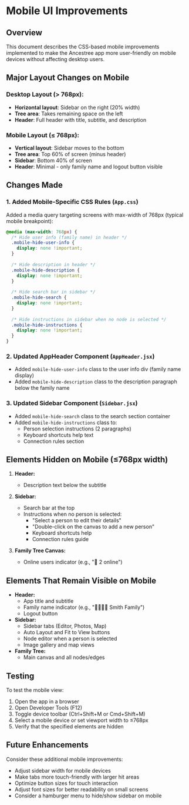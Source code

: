# Mobile UI Improvements

## Overview
This document describes the CSS-based mobile improvements implemented to make the Ancestree app more user-friendly on mobile devices without affecting desktop users.

## Major Layout Changes on Mobile

### Desktop Layout (> 768px):
- **Horizontal layout**: Sidebar on the right (20% width)
- **Tree area**: Takes remaining space on the left
- **Header**: Full header with title, subtitle, and description

### Mobile Layout (≤ 768px):
- **Vertical layout**: Sidebar moves to the bottom
- **Tree area**: Top 60% of screen (minus header)
- **Sidebar**: Bottom 40% of screen
- **Header**: Minimal - only family name and logout button visible

## Changes Made

### 1. Added Mobile-Specific CSS Rules (`App.css`)
Added a media query targeting screens with max-width of 768px (typical mobile breakpoint):

```css
@media (max-width: 768px) {
  /* Hide user info (family name) in header */
  .mobile-hide-user-info {
    display: none !important;
  }
  
  /* Hide description in header */
  .mobile-hide-description {
    display: none !important;
  }
  
  /* Hide search bar in sidebar */
  .mobile-hide-search {
    display: none !important;
  }
  
  /* Hide instructions in sidebar when no node is selected */
  .mobile-hide-instructions {
    display: none !important;
  }
}
```

### 2. Updated AppHeader Component (`AppHeader.jsx`)
- Added `mobile-hide-user-info` class to the user info div (family name display)
- Added `mobile-hide-description` class to the description paragraph below the family name

### 3. Updated Sidebar Component (`Sidebar.jsx`)
- Added `mobile-hide-search` class to the search section container
- Added `mobile-hide-instructions` class to:
  - Person selection instructions (2 paragraphs)
  - Keyboard shortcuts help text
  - Connection rules section

## Elements Hidden on Mobile (≤768px width)

1. **Header:**
   - Description text below the subtitle

2. **Sidebar:**
   - Search bar at the top
   - Instructions when no person is selected:
     - "Select a person to edit their details"
     - "Double-click on the canvas to add a new person"
     - Keyboard shortcuts help
     - Connection rules guide

3. **Family Tree Canvas:**
   - Online users indicator (e.g., "🤝 2 online")

## Elements That Remain Visible on Mobile

- **Header:**
  - App title and subtitle
  - Family name indicator (e.g., "👨‍👩‍👧‍👦 Smith Family")
  - Logout button
- **Sidebar:**
  - Sidebar tabs (Editor, Photos, Map)
  - Auto Layout and Fit to View buttons
  - Node editor when a person is selected
  - Image gallery and map views
- **Family Tree:**
  - Main canvas and all nodes/edges

## Testing

To test the mobile view:
1. Open the app in a browser
2. Open Developer Tools (F12)
3. Toggle device toolbar (Ctrl+Shift+M or Cmd+Shift+M)
4. Select a mobile device or set viewport width to ≤768px
5. Verify that the specified elements are hidden

## Future Enhancements

Consider these additional mobile improvements:
- Adjust sidebar width for mobile devices
- Make tabs more touch-friendly with larger hit areas
- Optimize button sizes for touch interaction
- Adjust font sizes for better readability on small screens
- Consider a hamburger menu to hide/show sidebar on mobile
